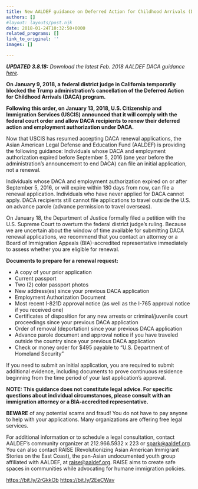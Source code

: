 ```yaml
---
title: New AALDEF guidance on Deferred Action for Childhood Arrivals (DACA)
authors: []
#layout: layouts/post.njk
date: 2018-01-24T10:32:50+0000
related_programs: []
link_to_original: ''
images: []

---
```

**_UPDATED 3.8.18:_** _Download the latest Feb. 2018 AALDEF DACA guidance [here](https://bit.ly/2qSyKaP)._

**On January 9, 2018, a federal district judge in California temporarily blocked the Trump administration’s cancellation of the Deferred Action for Childhood Arrivals (DACA) program.**

**Following this order, on January 13, 2018, U.S. Citizenship and Immigration Services (USCIS) announced that it will comply with the federal court order and allow DACA recipients to renew their deferred action and employment authorization under DACA.**

Now that USCIS has resumed accepting DACA renewal applications, the Asian American Legal Defense and Education Fund (AALDEF) is providing the following guidance: Individuals whose DACA and employment authorization expired before September 5, 2016 (one year before the administration’s announcement to end DACA) can file an initial application, not a renewal.

Individuals whose DACA and employment authorization expired on or after September 5, 2016, or will expire within 180 days from now, can file a renewal application. Individuals who have never applied for DACA cannot apply. DACA recipients still cannot file applications to travel outside the U.S. on advance parole (advance permission to travel overseas).

On January 18, the Department of Justice formally filed a petition with the U.S. Supreme Court to overturn the federal district judge’s ruling. Because we are uncertain about the window of time available for submitting DACA renewal applications, we recommend that you contact an attorney or a Board of Immigration Appeals (BIA)-accredited representative immediately to assess whether you are eligible for renewal.

**Documents to prepare for a renewal request:**

- A copy of your prior application
- Current passport
- Two (2) color passport photos
- New address(es) since your previous DACA application
- Employment Authorization Document
- Most recent I-821D approval notice (as well as the I-765 approval notice if you received one)
- Certificates of disposition for any new arrests or criminal/juvenile court proceedings since your previous DACA application
- Order of removal (deportation) since your previous DACA application
- Advance parole document and approval notice if you have traveled outside the country since your previous DACA application
- Check or money order for $495 payable to “U.S. Department of Homeland Security”

If you need to submit an initial application, you are required to submit additional evidence, including documents to prove continuous residence beginning from the time period of your last application’s approval.

**NOTE: This guidance does not constitute legal advice. For specific questions about individual circumstances, please consult with an immigration attorney or a BIA-accredited representative.**

**BEWARE** of any potential scams and fraud! You do not have to pay anyone to help with your applications. Many organizations are offering free legal services.

For additional information or to schedule a legal consultation, contact AALDEF’s community organizer at 212.966.5932 x 223 or spark@aaldef.org. You can also contact RAISE (Revolutionizing Asian American Immigrant Stories on the East Coast), the pan-Asian undocumented youth group affiliated with AALDEF, at raise@aaldef.org. RAISE aims to create safe spaces in communities while advocating for humane immigration policies.

<https://bit.ly/2rGkkOb> <https://bit.ly/2EeCWav>
